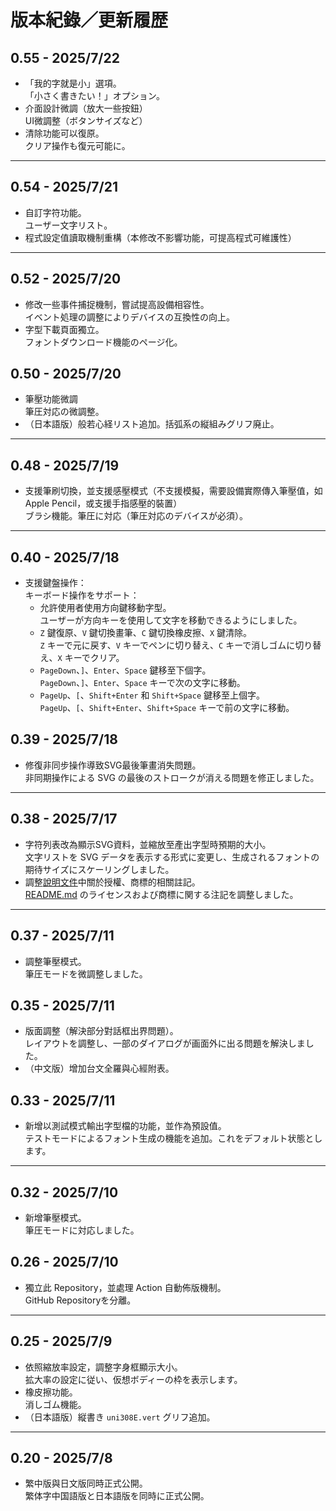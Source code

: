 # 版本紀錄／更新履歴

## 0.55 - 2025/7/22

- 「我的字就是小」選項。<br>
  「小さく書きたい！」オプション。
- 介面設計微調（放大一些按鈕）<br>
  UI微調整（ボタンサイズなど）
- 清除功能可以復原。<br>
  クリア操作も復元可能に。

---

## 0.54 - 2025/7/21

- 自訂字符功能。<br>
  ユーザー文字リスト。
- 程式設定值讀取機制重構（本修改不影響功能，可提高程式可維護性）

---

## 0.52 - 2025/7/20

- 修改一些事件捕捉機制，嘗試提高設備相容性。<br>
  イベント処理の調整によりデバイスの互換性の向上。
- 字型下載頁面獨立。<br>
  フォントダウンロード機能のページ化。

## 0.50 - 2025/7/20

- 筆壓功能微調<br>
  筆圧対応の微調整。
- （日本語版）般若心経リスト追加。括弧系の縦組みグリフ廃止。

---

## 0.48 - 2025/7/19

- 支援筆刷切換，並支援感壓模式（不支援模擬，需要設備實際傳入筆壓值，如Apple Pencil，或支援手指感壓的裝置）<br>
  ブラシ機能。筆圧に対応（筆圧対応のデバイスが必須）。

---

## 0.40 - 2025/7/18
- 支援鍵盤操作：<br>
  キーボード操作をサポート：
  - 允許使用者使用方向鍵移動字型。<br>
    ユーザーが方向キーを使用して文字を移動できるようにしました。
  - `Z` 鍵復原、`V` 鍵切換畫筆、`C` 鍵切換橡皮擦、`X` 鍵清除。<br>
    `Z` キーで元に戻す、`V` キーでペンに切り替え、`C` キーで消しゴムに切り替え、`X` キーでクリア。
  - `PageDown`、`]`、`Enter`、`Space` 鍵移至下個字。<br>
    `PageDown`、`]`、`Enter`、`Space` キーで次の文字に移動。
  - `PageUp`、`[`、`Shift+Enter` 和 `Shift+Space` 鍵移至上個字。<br>
    `PageUp`、`[`、`Shift+Enter`、`Shift+Space` キーで前の文字に移動。

## 0.39 - 2025/7/18
- 修復非同步操作導致SVG最後筆畫消失問題。<br>
  非同期操作による SVG の最後のストロークが消える問題を修正しました。

---

## 0.38 - 2025/7/17
- 字符列表改為顯示SVG資料，並縮放至產出字型時預期的大小。<br>
  文字リストを SVG データを表示する形式に変更し、生成されるフォントの期待サイズにスケーリングしました。
- 調整[說明文件](README.md)中關於授權、商標的相關註記。<br>
  [README.md](README.md) のライセンスおよび商標に関する注記を調整しました。

---

## 0.37 - 2025/7/11
- 調整筆壓模式。<br>
  筆圧モードを微調整しました。

## 0.35 - 2025/7/11
- 版面調整（解決部分對話框出界問題）。<br>
レイアウトを調整し、一部のダイアログが画面外に出る問題を解決しました。
- （中文版）增加台文全羅與心經附表。

## 0.33 - 2025/7/11
- 新增以測試模式輸出字型檔的功能，並作為預設值。<br>
  テストモードによるフォント生成の機能を追加。これをデフォルト状態とします。

---

## 0.32 - 2025/7/10
- 新增筆壓模式。<br>
  筆圧モードに対応しました。

## 0.26 - 2025/7/10
- 獨立此 Repository，並處理 Action 自動佈版機制。<br>
  GitHub Repositoryを分離。

---

## 0.25 - 2025/7/9
- 依照縮放率設定，調整字身框顯示大小。<br>
  拡大率の設定に従い、仮想ボディーの枠を表示します。
- 橡皮擦功能。<br>
  消しゴム機能。
- （日本語版）縦書き `uni308E.vert` グリフ追加。

---

## 0.20 - 2025/7/8
- 繁中版與日文版同時正式公開。<br>
  繁体字中国語版と日本語版を同時に正式公開。
